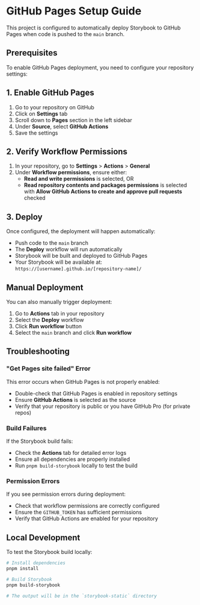 # GitHub Pages Setup Guide

This project is configured to automatically deploy Storybook to GitHub Pages when code is pushed to the `main` branch.

## Prerequisites

To enable GitHub Pages deployment, you need to configure your repository settings:

## 1. Enable GitHub Pages

1. Go to your repository on GitHub
2. Click on **Settings** tab
3. Scroll down to **Pages** section in the left sidebar
4. Under **Source**, select **GitHub Actions**
5. Save the settings

## 2. Verify Workflow Permissions

1. In your repository, go to **Settings** > **Actions** > **General**
2. Under **Workflow permissions**, ensure either:
   - **Read and write permissions** is selected, OR
   - **Read repository contents and packages permissions** is selected with **Allow GitHub Actions to create and approve pull requests** checked

## 3. Deploy

Once configured, the deployment will happen automatically:

- Push code to the `main` branch
- The **Deploy** workflow will run automatically
- Storybook will be built and deployed to GitHub Pages
- Your Storybook will be available at: `https://[username].github.io/[repository-name]/`

## Manual Deployment

You can also manually trigger deployment:

1. Go to **Actions** tab in your repository
2. Select the **Deploy** workflow
3. Click **Run workflow** button
4. Select the `main` branch and click **Run workflow**

## Troubleshooting

### "Get Pages site failed" Error

This error occurs when GitHub Pages is not properly enabled:

- Double-check that GitHub Pages is enabled in repository settings
- Ensure **GitHub Actions** is selected as the source
- Verify that your repository is public or you have GitHub Pro (for private repos)

### Build Failures

If the Storybook build fails:

- Check the **Actions** tab for detailed error logs
- Ensure all dependencies are properly installed
- Run `pnpm build-storybook` locally to test the build

### Permission Errors

If you see permission errors during deployment:

- Check that workflow permissions are correctly configured
- Ensure the `GITHUB_TOKEN` has sufficient permissions
- Verify that GitHub Actions are enabled for your repository

## Local Development

To test the Storybook build locally:

```bash
# Install dependencies
pnpm install

# Build Storybook
pnpm build-storybook

# The output will be in the `storybook-static` directory
```
